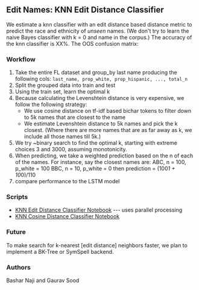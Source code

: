 ## Edit Names: KNN Edit Distance Classifier

We estimate a knn classifier with an edit distance based distance metric to predict the race and ethnicity of *unseen* names. (We don't try to learn the naive Bayes classifier with k = 0 and name in the corpus.) The accuracy of the knn classifier is XX%. The OOS confusion matrix:


### Workflow

1. Take the entire FL dataset and group_by last name producing the following cols: `last_name, prop_white, prop_hispanic, ..., total_n`
2. Split the grouped data into train and test
3. Using the train set, learn the optimal k
4. Because calculating the Levenshtein distance is very expensive, we follow the following strategy:
	* We use cosine distance on tf-idf based bichar tokens to filter down to 5k names that are closest to the name
	* We estimate Levenshtein distance to 5k names and pick the k closest. (Where there are more names that are as far away as k, we include all those names till 5k.)  
5. We try ~binary search to find the optimal k, starting with extreme choices 3 and 3000, assuming monotonicity.
6. When predicting, we take a weighted prediction based on the n of each of the names. For instance, say the closest names are:
	ABC, n = 100, p_white = 100
	BBC, n = 10, p_white = 0
	then prediction = (100*1 + 10*0)/110
7. compare performance to the LSTM model


### Scripts

* [KNN Edit Distance Classifier Notebook](scripts/knn_edit_classifier.ipynb) --- uses parallel processing
* [KNN Cosine Distance Classifier Notebook](scripts/knn_cosine_classifier.ipynb)

### Future

To make search for k-nearest [edit distance] neighbors faster, we plan to implement a BK-Tree or SymSpell backend.

### Authors

Bashar Naji and Gaurav Sood
